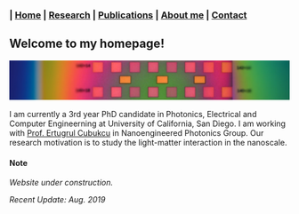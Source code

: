 ### | [Home](/index.md) | [Research](/research/index.md) | [Publications](/publications/index.md) | [About me](/aboutme/index.md) | [Contact](/contact/index.md)
## Welcome to my homepage!

![](Images/ebl-developed-10X_banner.jpeg)

I am currently a 3rd year PhD candidate in Photonics, Electrical and Computer Engineerning at University of California, San Diego. I am working with [Prof. Ertugrul Cubukcu](http://cubukcu.ucsd.edu/Cubukcu_Lab-UCSD/Home.html) in Nanoengineered Photonics Group. Our research motivation is to study the light-matter interaction in the nanoscale.

#### Note

_Website under construction._

_Recent Update: Aug. 2019_
